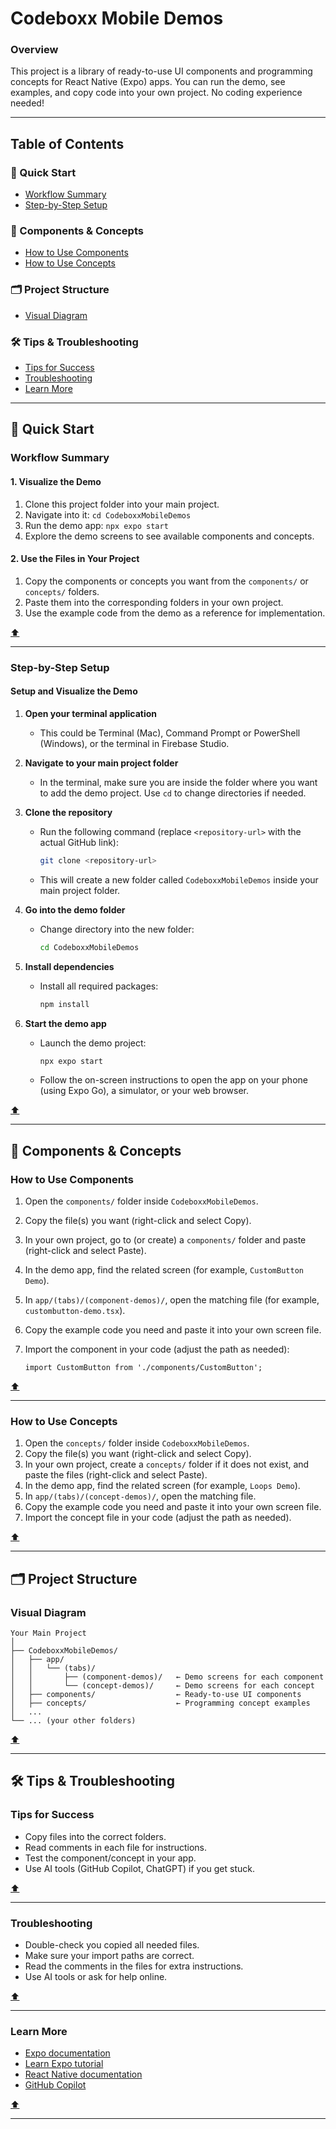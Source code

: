 # Codeboxx Mobile Demos

### Overview

This project is a library of ready-to-use UI components and programming concepts for React Native (Expo) apps. You can run the demo, see examples, and copy code into your own project. No coding experience needed!

---

## Table of Contents

### 🚀 Quick Start

- [Workflow Summary](#workflow-summary)
- [Step-by-Step Setup](#step-by-step-setup)

### 🧩 Components & Concepts

- [How to Use Components](#how-to-use-components)
- [How to Use Concepts](#how-to-use-concepts)

### 🗂️ Project Structure

- [Visual Diagram](#visual-diagram)

### 🛠️ Tips & Troubleshooting

- [Tips for Success](#tips-for-success)
- [Troubleshooting](#troubleshooting)
- [Learn More](#learn-more)

---

## 🚀 Quick Start

### Workflow Summary

#### 1. Visualize the Demo

1. Clone this project folder into your main project.
2. Navigate into it: `cd CodeboxxMobileDemos`
3. Run the demo app: `npx expo start`
4. Explore the demo screens to see available components and concepts.

#### 2. Use the Files in Your Project

1. Copy the components or concepts you want from the `components/` or `concepts/` folders.
2. Paste them into the corresponding folders in your own project.
3. Use the example code from the demo as a reference for implementation.

[⬆️](#table-of-contents)

---

### Step-by-Step Setup

#### Setup and Visualize the Demo

1. **Open your terminal application**
   - This could be Terminal (Mac), Command Prompt or PowerShell (Windows), or the terminal in Firebase Studio.

2. **Navigate to your main project folder**
   - In the terminal, make sure you are inside the folder where you want to add the demo project. Use `cd` to change directories if needed.

3. **Clone the repository**
   - Run the following command (replace `<repository-url>` with the actual GitHub link):

     ```bash
     git clone <repository-url>
     ```

   - This will create a new folder called `CodeboxxMobileDemos` inside your main project folder.

4. **Go into the demo folder**
   - Change directory into the new folder:

     ```bash
     cd CodeboxxMobileDemos
     ```

5. **Install dependencies**
   - Install all required packages:

     ```bash
     npm install
     ```

6. **Start the demo app**
   - Launch the demo project:

     ```bash
     npx expo start
     ```

   - Follow the on-screen instructions to open the app on your phone (using Expo Go), a simulator, or your web browser.

[⬆️](#table-of-contents)

---

## 🧩 Components & Concepts

### How to Use Components

1. Open the `components/` folder inside `CodeboxxMobileDemos`.
2. Copy the file(s) you want (right-click and select Copy).
3. In your own project, go to (or create) a `components/` folder and paste (right-click and select Paste).
4. In the demo app, find the related screen (for example, `CustomButton Demo`).
5. In `app/(tabs)/(component-demos)/`, open the matching file (for example, `custombutton-demo.tsx`).
6. Copy the example code you need and paste it into your own screen file.
7. Import the component in your code (adjust the path as needed):

   ```tsx
   import CustomButton from './components/CustomButton';
   ```

[⬆️](#table-of-contents)

---

### How to Use Concepts

1. Open the `concepts/` folder inside `CodeboxxMobileDemos`.
2. Copy the file(s) you want (right-click and select Copy).
3. In your own project, create a `concepts/` folder if it does not exist, and paste the files (right-click and select Paste).
4. In the demo app, find the related screen (for example, `Loops Demo`).
5. In `app/(tabs)/(concept-demos)/`, open the matching file.
6. Copy the example code you need and paste it into your own screen file.
7. Import the concept file in your code (adjust the path as needed).

[⬆️](#table-of-contents)

---

## 🗂️ Project Structure

### Visual Diagram

```text
Your Main Project
│
├── CodeboxxMobileDemos/
│   ├── app/
│   │   └── (tabs)/
│   │       ├── (component-demos)/   ← Demo screens for each component
│   │       └── (concept-demos)/     ← Demo screens for each concept
│   ├── components/                  ← Ready-to-use UI components
│   ├── concepts/                    ← Programming concept examples
│   ...
└── ... (your other folders)
```

[⬆️](#table-of-contents)

---

## 🛠️ Tips & Troubleshooting

### Tips for Success

- Copy files into the correct folders.
- Read comments in each file for instructions.
- Test the component/concept in your app.
- Use AI tools (GitHub Copilot, ChatGPT) if you get stuck.

[⬆️](#table-of-contents)

---

### Troubleshooting

- Double-check you copied all needed files.
- Make sure your import paths are correct.
- Read the comments in the files for extra instructions.
- Use AI tools or ask for help online.

[⬆️](#table-of-contents)

---

### Learn More

- [Expo documentation](https://docs.expo.dev/)
- [Learn Expo tutorial](https://docs.expo.dev/tutorial/introduction/)
- [React Native documentation](https://reactnative.dev/)
- [GitHub Copilot](https://github.com/features/copilot)

[⬆️](#table-of-contents)

---

